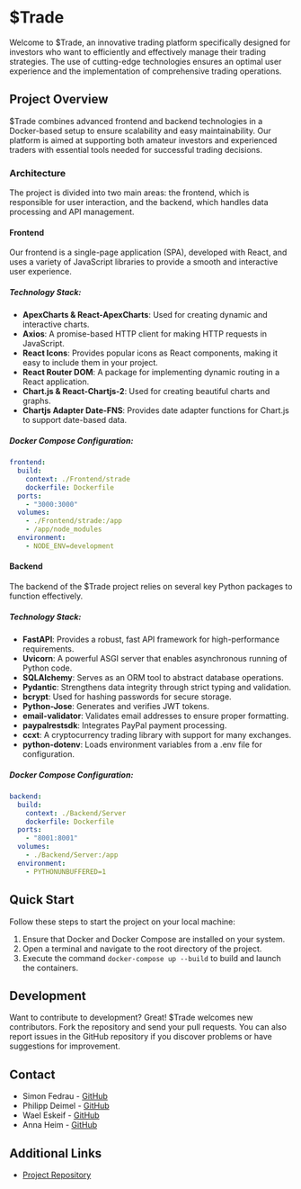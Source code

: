 # $Trade

Welcome to $Trade, an innovative trading platform specifically designed for investors who want to efficiently and effectively manage their trading strategies. The use of cutting-edge technologies ensures an optimal user experience and the implementation of comprehensive trading operations.

## Project Overview

$Trade combines advanced frontend and backend technologies in a Docker-based setup to ensure scalability and easy maintainability. Our platform is aimed at supporting both amateur investors and experienced traders with essential tools needed for successful trading decisions.

### Architecture

The project is divided into two main areas: the frontend, which is responsible for user interaction, and the backend, which handles data processing and API management.

#### Frontend

Our frontend is a single-page application (SPA), developed with React, and uses a variety of JavaScript libraries to provide a smooth and interactive user experience.

##### Technology Stack:

- **ApexCharts & React-ApexCharts**: Used for creating dynamic and interactive charts.
- **Axios**: A promise-based HTTP client for making HTTP requests in JavaScript.
- **React Icons**: Provides popular icons as React components, making it easy to include them in your project.
- **React Router DOM**: A package for implementing dynamic routing in a React application.
- **Chart.js & React-Chartjs-2**: Used for creating beautiful charts and graphs.
- **Chartjs Adapter Date-FNS**: Provides date adapter functions for Chart.js to support date-based data.

##### Docker Compose Configuration:

```yaml
frontend:
  build:
    context: ./Frontend/strade
    dockerfile: Dockerfile
  ports:
    - "3000:3000"
  volumes:
    - ./Frontend/strade:/app
    - /app/node_modules
  environment:
    - NODE_ENV=development
```

#### Backend

The backend of the $Trade project relies on several key Python packages to function effectively.

##### Technology Stack:

- **FastAPI**: Provides a robust, fast API framework for high-performance requirements.
- **Uvicorn**: A powerful ASGI server that enables asynchronous running of Python code.
- **SQLAlchemy**: Serves as an ORM tool to abstract database operations.
- **Pydantic**: Strengthens data integrity through strict typing and validation.
- **bcrypt**: Used for hashing passwords for secure storage.
- **Python-Jose**: Generates and verifies JWT tokens.
- **email-validator**: Validates email addresses to ensure proper formatting.
- **paypalrestsdk**: Integrates PayPal payment processing.
- **ccxt**: A cryptocurrency trading library with support for many exchanges.
- **python-dotenv**: Loads environment variables from a .env file for configuration.

##### Docker Compose Configuration:

```yaml
backend:
  build:
    context: ./Backend/Server
    dockerfile: Dockerfile
  ports:
    - "8001:8001"
  volumes:
    - ./Backend/Server:/app
  environment:
    - PYTHONUNBUFFERED=1
```

## Quick Start

Follow these steps to start the project on your local machine:

1. Ensure that Docker and Docker Compose are installed on your system.
2. Open a terminal and navigate to the root directory of the project.
3. Execute the command `docker-compose up --build` to build and launch the containers.

## Development

Want to contribute to development? Great! $Trade welcomes new contributors. Fork the repository and send your pull requests. You can also report issues in the GitHub repository if you discover problems or have suggestions for improvement.

## Contact

- Simon Fedrau - [GitHub](https://github.com/SimBezzo)
- Philipp Deimel - [GitHub](https://github.com/PDeimel)
- Wael Eskeif - [GitHub](https://github.com/weski17)
- Anna Heim - [GitHub](https://github.com/AnnaSabr)

## Additional Links

- [Project Repository](https://github.com/Business-Makers/Produkt)
